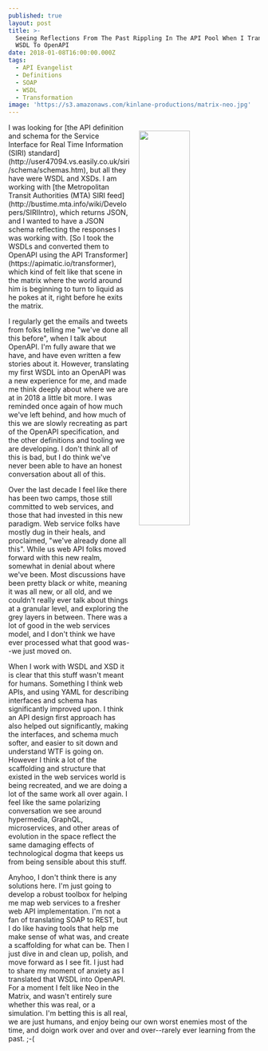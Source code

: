 ```yaml
---
published: true
layout: post
title: >-
  Seeing Reflections From The Past Rippling In The API Pool When I Translated
  WSDL To OpenAPI
date: 2018-01-08T16:00:00.000Z
tags:
  - API Evangelist
  - Definitions
  - SOAP
  - WSDL
  - Transformation
image: 'https://s3.amazonaws.com/kinlane-productions/matrix-neo.jpg'
---
```

<p><img src="https://s3.amazonaws.com/kinlane-productions/matrix-neo.jpg" align="right" width="45%" style="padding: 15px;" /></p>I was looking for [the API definition and schema for the Service Interface for Real Time Information (SIRI) standard](http://user47094.vs.easily.co.uk/siri/schema/schemas.htm), but all they have were WSDL and XSDs. I am working with [the Metropolitan Transit Authorities (MTA) SIRI feed](http://bustime.mta.info/wiki/Developers/SIRIIntro), which returns JSON, and I wanted to have a JSON schema reflecting the responses I was working with. [So I took the WSDLs and converted them to OpenAPI using the API Transformer](https://apimatic.io/transformer), which kind of felt like that scene in the matrix where the world around him is beginning to turn to liquid as he pokes at it, right before he exits the matrix.

I regularly get the emails and tweets from folks telling me "we've done all this before", when I talk about OpenAPI. I'm fully aware that we have, and have even written a few stories about it. However, translating my first WSDL into an OpenAPI was a new experience for me, and made me think deeply about where we are at in 2018 a little bit more. I was reminded once again of how much we've left behind, and how much of this we are slowly recreating as part of the OpenAPI specification, and the other definitions and tooling we are developing. I don't think all of this is bad, but I do think we've never been able to have an honest conversation about all of this.

Over the last decade I feel like there has been two camps, those still committed to web services, and those that had invested in this new paradigm. Web service folks have mostly dug in their heals, and proclaimed, "we've already done all this". While us web API folks moved forward with this new realm, somewhat in denial about where we've been. Most discussions have been pretty black or white, meaning it was all new, or all old, and we couldn't really ever talk about things at a granular level, and exploring the grey layers in between. There was a lot of good in the web services model, and I don't think we have ever processed what that good was--we just moved on.

When I work with WSDL and XSD it is clear that this stuff wasn't meant for humans. Something I think web APIs, and using YAML for describing interfaces and schema has significantly improved upon. I think an API design first approach has also helped out significantly, making the interfaces, and schema much softer, and easier to sit down and understand WTF is going on. However I think a lot of the scaffolding and structure that existed in the web services world is being recreated, and we are doing a lot of the same work all over again. I feel like the same polarizing conversation we see around hypermedia, GraphQL, microservices, and other areas of evolution in the space reflect the same damaging effects of technological dogma that keeps us from being sensible about this stuff.

Anyhoo, I don't think there is any solutions here. I'm just going to develop a robust toolbox for helping me map web services to a fresher web API implementation. I'm not a fan of translating SOAP to REST, but I do like having tools that help me make sense of what was, and create a scaffolding for what can be. Then I just dive in and clean up, polish, and move forward as I see fit. I just had to share my moment of anxiety as I translated that WSDL into OpenAPI. For a moment I felt like Neo in the Matrix, and wasn't entirely sure whether this was real, or a simulation. I'm betting this is all real, we are just humans, and enjoy being our own worst enemies most of the time, and doign work over and over and over--rarely ever learning from the past. ;-(
